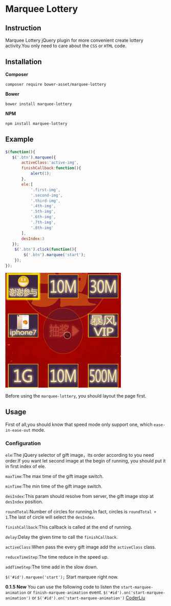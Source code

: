 # Marquee Lottery #

## Instruction ##

Marquee Lottery jQuery plugin for more convenient create lottery activity.You only need to care about the `CSS` or `HTML` code.

## Installation ##
**Composer**
```
composer require bower-asset/marquee-lottery
```
**Bower**
```
bower install marquee-lottery
```
**NPM**
```
npm install marquee-lottery
```

## Example ##

```javascript
$(function(){
   $('.btn').marquee({
       activeClass:'active-img',
       finishCallback:function(){
           alert(1);
       },
       ele:[
           '.first-img',
           '.second-img',
           '.third-img',
           '.4th-img',
           '.5th-img',
           '.6th-img',
           '.7th-img',
           '.8th-img'
       ],
       desIndex:3
   });
    $('.btn').click(function(){
        $('.btn').marquee('start');
    });
});
```
![marquee-lottery.gif](https://github.com/liuzexin/Image/blob/master/marquee-lottery.gif?raw=true)

Before using the `marquee-lottery`, you should layout the page first.

## Usage ##

First of all,you should know that speed mode only support  one, which `ease-in-ease-out` mode.

### Configuration ###

`ele`:The jQuery selector of gift image，its order according to you need order.If you want let second image at the begin of running, you should put it in first index of ele.

`maxTime`:The max time of the gift image switch.

`minTime`:The min time of the gift image switch.

`desIndex`:This param should resolve from server, the gift image stop at `desIndex` position.

`roundTotal`:Number of circles for running.In fact, circles is `roundTotal + 1`.The last of circle will select the `desIndex`.

`finishCallback`:This callback is called at the end of running.

`delay`:Delay the given time to call the `finishCallback`. 

`activeClass`:When pass the every gift image add the `activeClass` class. 

`reduceTimeStep`:The time reduce in the speed up.

`addTimeStep`:The time add in the slow down.

`$('#id').marquee('start');` Start marquee right now.

**0.1.5 New**
You can use the following code to listen the `start-marquee-animation` or `finish-marquee-animation` event.
`$('#id').on('start-marquee-animation')` or `$('#id').on('start-marquee-animation')`
[CoderLiu](http://blog.liuzexin.top)


